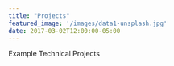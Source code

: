 ```yaml
---
title: "Projects"
featured_image: '/images/data1-unsplash.jpg'
date: 2017-03-02T12:00:00-05:00
---
```

Example Technical Projects
